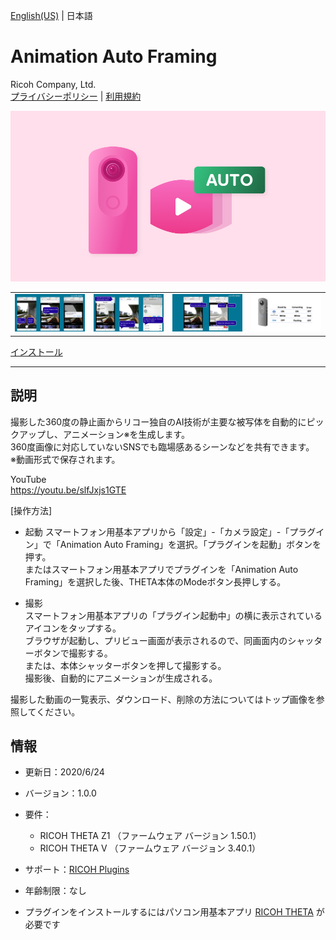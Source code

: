 [English(US)](README.md) | 日本語

# Animation Auto Framing
Ricoh Company, Ltd.  
[プライバシーポリシー](../../README.ja.md#%E3%83%97%E3%83%A9%E3%82%A4%E3%83%90%E3%82%B7%E3%83%BC%E3%83%9D%E3%83%AA%E3%82%B7%E3%83%BC) | [利用規約](../../README.ja.md#%E5%88%A9%E7%94%A8%E8%A6%8F%E7%B4%84)

<div align="center">
 <img src="1.png">
 <table>
  <tr>
   <td><img src="2.png"></td>
   <td><img src="3.png"></td>
   <td><img src="4.png"></td>
   <td><img src="5.png"></td>
  </tr>
 </table>
</div>

[インストール](https://link.ricoh360.com/plugins/com.theta360.animationautoframing/apk)

***

## 説明
撮影した360度の静止画からリコー独自のAI技術が主要な被写体を自動的にピックアップし、アニメーション※を生成します。  
360度画像に対応していないSNSでも臨場感あるシーンなどを共有できます。  
※動画形式で保存されます。  
  
YouTube  
https://youtu.be/slfJxjs1GTE  
  
[操作方法]  
- 起動
スマートフォン用基本アプリから「設定」-「カメラ設定」-「プラグイン」で「Animation Auto Framing」を選択。「プラグインを起動」ボタンを押す。  
またはスマートフォン用基本アプリでプラグインを「Animation Auto Framing」を選択した後、THETA本体のModeボタン長押しする。  
  
- 撮影  
スマートフォン用基本アプリの「プラグイン起動中」の横に表示されているアイコンをタップする。  
ブラウザが起動し、プリビュー画面が表示されるので、同画面内のシャッターボタンで撮影する。  
または、本体シャッターボタンを押して撮影する。  
撮影後、自動的にアニメーションが生成される。  
  
撮影した動画の一覧表示、ダウンロード、削除の方法についてはトップ画像を参照してください。  

## 情報
  * 更新日：2020/6/24
  * バージョン：1.0.0
  * 要件：
    * RICOH THETA Z1 （ファームウェア バージョン 1.50.1）
    * RICOH THETA V （ファームウェア バージョン 3.40.1）
  * サポート：[RICOH Plugins](https://support.theta360.com/ja/)
  * 年齢制限：なし

* プラグインをインストールするにはパソコン用基本アプリ [RICOH THETA](https://theta360.com/ja/about/application/pc.html#app-detail-01) が必要です
